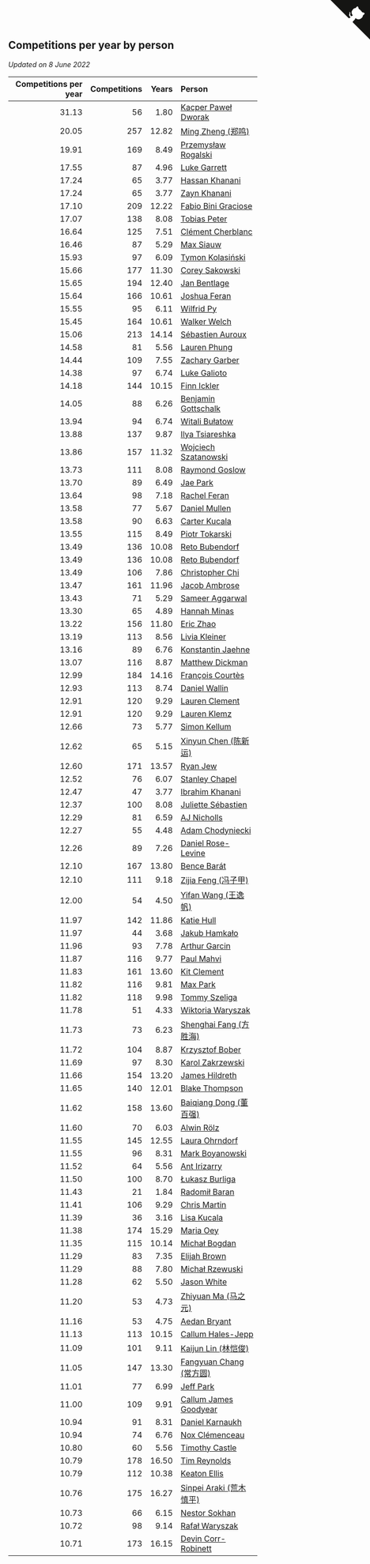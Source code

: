 ## Competitions per year by person

*Updated on  8 June 2022*

| Competitions per year | Competitions | Years | Person |
| ---: | ---: | ---: | :--- |
| 31.13 | 56 | 1.80 | [Kacper Paweł Dworak](https://www.worldcubeassociation.org/persons/2020DWOR01) |
| 20.05 | 257 | 12.82 | [Ming Zheng (郑鸣)](https://www.worldcubeassociation.org/persons/2009ZHEN11) |
| 19.91 | 169 | 8.49 | [Przemysław Rogalski](https://www.worldcubeassociation.org/persons/2013ROGA02) |
| 17.55 | 87 | 4.96 | [Luke Garrett](https://www.worldcubeassociation.org/persons/2017GARR05) |
| 17.24 | 65 | 3.77 | [Hassan Khanani](https://www.worldcubeassociation.org/persons/2018KHAN26) |
| 17.24 | 65 | 3.77 | [Zayn Khanani](https://www.worldcubeassociation.org/persons/2018KHAN28) |
| 17.10 | 209 | 12.22 | [Fabio Bini Graciose](https://www.worldcubeassociation.org/persons/2010GRAC02) |
| 17.07 | 138 | 8.08 | [Tobias Peter](https://www.worldcubeassociation.org/persons/2014PETE03) |
| 16.64 | 125 | 7.51 | [Clément Cherblanc](https://www.worldcubeassociation.org/persons/2014CHER05) |
| 16.46 | 87 | 5.29 | [Max Siauw](https://www.worldcubeassociation.org/persons/2017SIAU02) |
| 15.93 | 97 | 6.09 | [Tymon Kolasiński](https://www.worldcubeassociation.org/persons/2016KOLA02) |
| 15.66 | 177 | 11.30 | [Corey Sakowski](https://www.worldcubeassociation.org/persons/2011SAKO01) |
| 15.65 | 194 | 12.40 | [Jan Bentlage](https://www.worldcubeassociation.org/persons/2010BENT01) |
| 15.64 | 166 | 10.61 | [Joshua Feran](https://www.worldcubeassociation.org/persons/2011FERA01) |
| 15.55 | 95 | 6.11 | [Wilfrid Py](https://www.worldcubeassociation.org/persons/2016PYWI01) |
| 15.45 | 164 | 10.61 | [Walker Welch](https://www.worldcubeassociation.org/persons/2011WELC01) |
| 15.06 | 213 | 14.14 | [Sébastien Auroux](https://www.worldcubeassociation.org/persons/2008AURO01) |
| 14.58 | 81 | 5.56 | [Lauren Phung](https://www.worldcubeassociation.org/persons/2016PHUN02) |
| 14.44 | 109 | 7.55 | [Zachary Garber](https://www.worldcubeassociation.org/persons/2014GARB01) |
| 14.38 | 97 | 6.74 | [Luke Galioto](https://www.worldcubeassociation.org/persons/2015GALI02) |
| 14.18 | 144 | 10.15 | [Finn Ickler](https://www.worldcubeassociation.org/persons/2012ICKL01) |
| 14.05 | 88 | 6.26 | [Benjamin Gottschalk](https://www.worldcubeassociation.org/persons/2016GOTT01) |
| 13.94 | 94 | 6.74 | [Witali Bułatow](https://www.worldcubeassociation.org/persons/2015BUAT01) |
| 13.88 | 137 | 9.87 | [Ilya Tsiareshka](https://www.worldcubeassociation.org/persons/2012TERE01) |
| 13.86 | 157 | 11.32 | [Wojciech Szatanowski](https://www.worldcubeassociation.org/persons/2011SZAT01) |
| 13.73 | 111 | 8.08 | [Raymond Goslow](https://www.worldcubeassociation.org/persons/2014GOSL01) |
| 13.70 | 89 | 6.49 | [Jae Park](https://www.worldcubeassociation.org/persons/2015PARK24) |
| 13.64 | 98 | 7.18 | [Rachel Feran](https://www.worldcubeassociation.org/persons/2015FERA01) |
| 13.58 | 77 | 5.67 | [Daniel Mullen](https://www.worldcubeassociation.org/persons/2016MULL04) |
| 13.58 | 90 | 6.63 | [Carter Kucala](https://www.worldcubeassociation.org/persons/2015KUCA01) |
| 13.55 | 115 | 8.49 | [Piotr Tokarski](https://www.worldcubeassociation.org/persons/2013TOKA01) |
| 13.49 | 136 | 10.08 | [Reto Bubendorf](https://www.worldcubeassociation.org/persons/2012BUBE01) |
| 13.49 | 136 | 10.08 | [Reto Bubendorf](https://www.worldcubeassociation.org/persons/2012BUBE01) |
| 13.49 | 106 | 7.86 | [Christopher Chi](https://www.worldcubeassociation.org/persons/2014CHIC01) |
| 13.47 | 161 | 11.96 | [Jacob Ambrose](https://www.worldcubeassociation.org/persons/2010AMBR01) |
| 13.43 | 71 | 5.29 | [Sameer Aggarwal](https://www.worldcubeassociation.org/persons/2017AGGA01) |
| 13.30 | 65 | 4.89 | [Hannah Minas](https://www.worldcubeassociation.org/persons/2017MINA04) |
| 13.22 | 156 | 11.80 | [Eric Zhao](https://www.worldcubeassociation.org/persons/2010ZHAO19) |
| 13.19 | 113 | 8.56 | [Livia Kleiner](https://www.worldcubeassociation.org/persons/2013KLEI03) |
| 13.16 | 89 | 6.76 | [Konstantin Jaehne](https://www.worldcubeassociation.org/persons/2015JAEH01) |
| 13.07 | 116 | 8.87 | [Matthew Dickman](https://www.worldcubeassociation.org/persons/2013DICK01) |
| 12.99 | 184 | 14.16 | [François Courtès](https://www.worldcubeassociation.org/persons/2008COUR01) |
| 12.93 | 113 | 8.74 | [Daniel Wallin](https://www.worldcubeassociation.org/persons/2013WALL03) |
| 12.91 | 120 | 9.29 | [Lauren Clement](https://www.worldcubeassociation.org/persons/2013KLEM01) |
| 12.91 | 120 | 9.29 | [Lauren Klemz](https://www.worldcubeassociation.org/persons/2013KLEM01) |
| 12.66 | 73 | 5.77 | [Simon Kellum](https://www.worldcubeassociation.org/persons/2016KELL12) |
| 12.62 | 65 | 5.15 | [Xinyun Chen (陈新运)](https://www.worldcubeassociation.org/persons/2017CHEN36) |
| 12.60 | 171 | 13.57 | [Ryan Jew](https://www.worldcubeassociation.org/persons/2008JEWR01) |
| 12.52 | 76 | 6.07 | [Stanley Chapel](https://www.worldcubeassociation.org/persons/2016CHAP04) |
| 12.47 | 47 | 3.77 | [Ibrahim Khanani](https://www.worldcubeassociation.org/persons/2018KHAN27) |
| 12.37 | 100 | 8.08 | [Juliette Sébastien](https://www.worldcubeassociation.org/persons/2014SEBA01) |
| 12.29 | 81 | 6.59 | [AJ Nicholls](https://www.worldcubeassociation.org/persons/2015NICH04) |
| 12.27 | 55 | 4.48 | [Adam Chodyniecki](https://www.worldcubeassociation.org/persons/2017CHOD02) |
| 12.26 | 89 | 7.26 | [Daniel Rose-Levine](https://www.worldcubeassociation.org/persons/2015ROSE01) |
| 12.10 | 167 | 13.80 | [Bence Barát](https://www.worldcubeassociation.org/persons/2008BARA01) |
| 12.10 | 111 | 9.18 | [Zijia Feng (冯子甲)](https://www.worldcubeassociation.org/persons/2013FENG02) |
| 12.00 | 54 | 4.50 | [Yifan Wang (王逸帆)](https://www.worldcubeassociation.org/persons/2017WANY29) |
| 11.97 | 142 | 11.86 | [Katie Hull](https://www.worldcubeassociation.org/persons/2010HULL01) |
| 11.97 | 44 | 3.68 | [Jakub Hamkało](https://www.worldcubeassociation.org/persons/2018HAMK01) |
| 11.96 | 93 | 7.78 | [Arthur Garcin](https://www.worldcubeassociation.org/persons/2014GARC27) |
| 11.87 | 116 | 9.77 | [Paul Mahvi](https://www.worldcubeassociation.org/persons/2012MAHV01) |
| 11.83 | 161 | 13.60 | [Kit Clement](https://www.worldcubeassociation.org/persons/2008CLEM01) |
| 11.82 | 116 | 9.81 | [Max Park](https://www.worldcubeassociation.org/persons/2012PARK03) |
| 11.82 | 118 | 9.98 | [Tommy Szeliga](https://www.worldcubeassociation.org/persons/2012SZEL01) |
| 11.78 | 51 | 4.33 | [Wiktoria Waryszak](https://www.worldcubeassociation.org/persons/2018WARY01) |
| 11.73 | 73 | 6.23 | [Shenghai Fang (方胜海)](https://www.worldcubeassociation.org/persons/2016FANG01) |
| 11.72 | 104 | 8.87 | [Krzysztof Bober](https://www.worldcubeassociation.org/persons/2013BOBE01) |
| 11.69 | 97 | 8.30 | [Karol Zakrzewski](https://www.worldcubeassociation.org/persons/2014ZAKR01) |
| 11.66 | 154 | 13.20 | [James Hildreth](https://www.worldcubeassociation.org/persons/2009HILD01) |
| 11.65 | 140 | 12.01 | [Blake Thompson](https://www.worldcubeassociation.org/persons/2010THOM03) |
| 11.62 | 158 | 13.60 | [Baiqiang Dong (董百强)](https://www.worldcubeassociation.org/persons/2008DONG06) |
| 11.60 | 70 | 6.03 | [Alwin Rölz](https://www.worldcubeassociation.org/persons/2016ROLZ01) |
| 11.55 | 145 | 12.55 | [Laura Ohrndorf](https://www.worldcubeassociation.org/persons/2009OHRN01) |
| 11.55 | 96 | 8.31 | [Mark Boyanowski](https://www.worldcubeassociation.org/persons/2014BOYA01) |
| 11.52 | 64 | 5.56 | [Ant Irizarry](https://www.worldcubeassociation.org/persons/2016IRIZ02) |
| 11.50 | 100 | 8.70 | [Łukasz Burliga](https://www.worldcubeassociation.org/persons/2013BURL01) |
| 11.43 | 21 | 1.84 | [Radomił Baran](https://www.worldcubeassociation.org/persons/2020BARA02) |
| 11.41 | 106 | 9.29 | [Chris Martin](https://www.worldcubeassociation.org/persons/2013MART03) |
| 11.39 | 36 | 3.16 | [Lisa Kucala](https://www.worldcubeassociation.org/persons/2019KUCA01) |
| 11.38 | 174 | 15.29 | [Maria Oey](https://www.worldcubeassociation.org/persons/2007OEYM01) |
| 11.35 | 115 | 10.14 | [Michał Bogdan](https://www.worldcubeassociation.org/persons/2012BOGD01) |
| 11.29 | 83 | 7.35 | [Elijah Brown](https://www.worldcubeassociation.org/persons/2015BROW03) |
| 11.29 | 88 | 7.80 | [Michał Rzewuski](https://www.worldcubeassociation.org/persons/2014RZEW01) |
| 11.28 | 62 | 5.50 | [Jason White](https://www.worldcubeassociation.org/persons/2016WHIT16) |
| 11.20 | 53 | 4.73 | [Zhiyuan Ma (马之元)](https://www.worldcubeassociation.org/persons/2017MAZH04) |
| 11.16 | 53 | 4.75 | [Aedan Bryant](https://www.worldcubeassociation.org/persons/2017BRYA06) |
| 11.13 | 113 | 10.15 | [Callum Hales-Jepp](https://www.worldcubeassociation.org/persons/2012HALE01) |
| 11.09 | 101 | 9.11 | [Kaijun Lin (林恺俊)](https://www.worldcubeassociation.org/persons/2013LINK01) |
| 11.05 | 147 | 13.30 | [Fangyuan Chang (常方圆)](https://www.worldcubeassociation.org/persons/2009CHAN04) |
| 11.01 | 77 | 6.99 | [Jeff Park](https://www.worldcubeassociation.org/persons/2015PARK08) |
| 11.00 | 109 | 9.91 | [Callum James Goodyear](https://www.worldcubeassociation.org/persons/2012GOOD02) |
| 10.94 | 91 | 8.31 | [Daniel Karnaukh](https://www.worldcubeassociation.org/persons/2014KARN02) |
| 10.94 | 74 | 6.76 | [Nox Clémenceau](https://www.worldcubeassociation.org/persons/2015CLEM03) |
| 10.80 | 60 | 5.56 | [Timothy Castle](https://www.worldcubeassociation.org/persons/2016CAST48) |
| 10.79 | 178 | 16.50 | [Tim Reynolds](https://www.worldcubeassociation.org/persons/2005REYN01) |
| 10.79 | 112 | 10.38 | [Keaton Ellis](https://www.worldcubeassociation.org/persons/2012ELLI01) |
| 10.76 | 175 | 16.27 | [Sinpei Araki (荒木慎平)](https://www.worldcubeassociation.org/persons/2006ARAK01) |
| 10.73 | 66 | 6.15 | [Nestor Sokhan](https://www.worldcubeassociation.org/persons/2016SOKH01) |
| 10.72 | 98 | 9.14 | [Rafał Waryszak](https://www.worldcubeassociation.org/persons/2013WARY01) |
| 10.71 | 173 | 16.15 | [Devin Corr-Robinett](https://www.worldcubeassociation.org/persons/2006CORR01) |


<a href="https://github.com/jonatanklosko/wca_statistics" class="github-corner" aria-label="View source on Github"><svg width="80" height="80" viewBox="0 0 250 250" style="fill:#151513; color:#fff; position: absolute; top: 0; border: 0; right: 0;" aria-hidden="true"><path d="M0,0 L115,115 L130,115 L142,142 L250,250 L250,0 Z"></path><path d="M128.3,109.0 C113.8,99.7 119.0,89.6 119.0,89.6 C122.0,82.7 120.5,78.6 120.5,78.6 C119.2,72.0 123.4,76.3 123.4,76.3 C127.3,80.9 125.5,87.3 125.5,87.3 C122.9,97.6 130.6,101.9 134.4,103.2" fill="currentColor" style="transform-origin: 130px 106px;" class="octo-arm"></path><path d="M115.0,115.0 C114.9,115.1 118.7,116.5 119.8,115.4 L133.7,101.6 C136.9,99.2 139.9,98.4 142.2,98.6 C133.8,88.0 127.5,74.4 143.8,58.0 C148.5,53.4 154.0,51.2 159.7,51.0 C160.3,49.4 163.2,43.6 171.4,40.1 C171.4,40.1 176.1,42.5 178.8,56.2 C183.1,58.6 187.2,61.8 190.9,65.4 C194.5,69.0 197.7,73.2 200.1,77.6 C213.8,80.2 216.3,84.9 216.3,84.9 C212.7,93.1 206.9,96.0 205.4,96.6 C205.1,102.4 203.0,107.8 198.3,112.5 C181.9,128.9 168.3,122.5 157.7,114.1 C157.9,116.9 156.7,120.9 152.7,124.9 L141.0,136.5 C139.8,137.7 141.6,141.9 141.8,141.8 Z" fill="currentColor" class="octo-body"></path></svg></a><style>.github-corner:hover .octo-arm{animation:octocat-wave 560ms ease-in-out}@keyframes octocat-wave{0%,100%{transform:rotate(0)}20%,60%{transform:rotate(-25deg)}40%,80%{transform:rotate(10deg)}}@media (max-width:500px){.github-corner:hover .octo-arm{animation:none}.github-corner .octo-arm{animation:octocat-wave 560ms ease-in-out}}</style>
